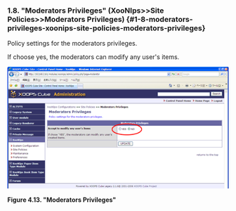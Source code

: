 ### 1.8. &quot;Moderators Privileges&quot; (XooNIps&gt;&gt;Site Policies&gt;&gt;Moderators Privileges) {#1-8-moderators-privileges-xoonips-site-policies-moderators-privileges}

Policy settings for the moderators privileges.

If choose yes, the moderators can modify any user&#039;s items.

!["Moderators Privileges"](../../assets/xoonips-policy13.png)

**Figure 4.13. &quot;Moderators Privileges&quot;**